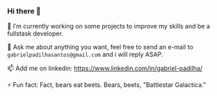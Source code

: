 ### Hi there 👋

<!--
**gabrielpadilh4/gabrielpadilh4** is a ✨ _special_ ✨ repository because its `README.md` (this file) appears on your GitHub profile.

Here are some ideas to get you started:

- 🔭 I’m currently working on ...
- 🌱 I’m currently learning ...
- 👯 I’m looking to collaborate on ...
- 🤔 I’m looking for help with ...
- 💬 Ask me about ...
- 📫 How to reach me: ...
- 😄 Pronouns: ...
- ⚡ Fun fact: ...
-->

🔭 I’m currently working on some projects to improve my skills and be a fullstask developer.

💬 Ask me about anything you want, feel free to send an e-mail to `gabrielpadilhasantos@gmail.com` and i will reply ASAP.

📫 Add me on linkedin: https://www.linkedin.com/in/gabriel-padilha/

⚡ Fun fact:  Fact, bears eat beets. Bears, beets, "Battlestar Galactica."
